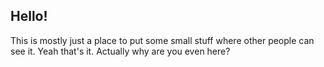 ## Hello!
This is mostly just a place to put some small stuff where other people can see it. Yeah that's it. Actually why are you even here?